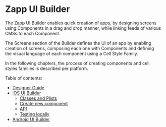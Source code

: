 # Zapp UI Builder

The Zapp UI Builder enables quick creation of apps, by designing screens using Components in a drag and drop manner, while linking feeds of various CMSs to each Component.

The Screens section of the Builder defines the UI of an app by enabling creation of screens, composing each one with Components and defining the visual language of each component using a Cell Style Family.

In the following chapters, the process of creating components and cell styles families is described per platform.

Table of contents:
* [Designer Guide](/ui-builder/designer/designer.md)
* [iOS UI Builder](/ui-builder/ios/Home.md)
	* [Classes and Plists](/ui-builder/ios/Classes-and-Plists.md)
	* [Create new component](/ui-builder/ios/Creation-New-Component.md)
	* [API](/ui-builder/ios/API.md)
	* [Testing locally](/ui-builder/ios/Testing-Locally.md)
* [Android UI Builder](/ui-builder/android/android.md)
